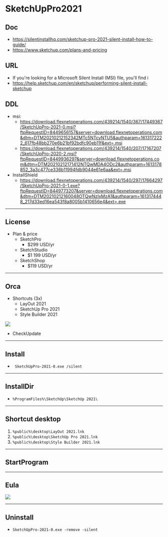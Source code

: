 # SketchUpPro2021

## Doc
* https://silentinstallhq.com/sketchup-pro-2021-silent-install-how-to-guide/
* https://www.sketchup.com/plans-and-pricing

## URL
* If you're looking for a Microsoft Silent Install (MSI) file, you'll find i
 * https://help.sketchup.com/en/sketchup/performing-silent-install-sketchup

## DDL
* msi:
  * https://download.flexnetoperations.com/439214/1540/367/17449367/SketchUpPro-2021-0.msi?ftpRequestID=8449656157&server=download.flexnetoperations.com&dtm=DTM20210212152342MTc5NTcyNTU5&authparam=1613172222_617fb48bb270e6b21bf92bdfc90eb11f&ext=.msi
  * https://download.flexnetoperations.com/439214/1540/207/17167207/SketchUpPro-2020-2.msi?ftpRequestID=8449936297&server=download.flexnetoperations.com&dtm=DTM20210212171412NTQwMDA4ODc2&authparam=1613178852_3a3c477ce336b11994fdb9044e61e6aa&ext=.msi
* InstallShield
  * https://download.flexnetoperations.com/439214/1540/297/17664297/SketchUpPro-2021-0-1.exe?ftpRequestID=8449773207&server=download.flexnetoperations.com&dtm=DTM20210212160048OTQwNzIxMzA1&authparam=1613174448_217d33ed16ea543f8a8005b1410656e4&ext=.exe

---

## License
* Plan & price
  * SketchPro
    * $299 USD/yr
  * SketchStudio
    * $1 199 USD/yr
  * SketchShop
    * $119 USD/yr

---

## Orca 
* Shortcuts (3x)
  * LayOut 2021
  * SketchUp Pro 2021
  * Style Builder 2021
  
[<img src="https://i.imgur.com/YewqMYv.png">](https://i.imgur.com/YewqMYv.png)

* CheckUpdate

---

## Install
* `	SketchUpPro-2021-0.exe /silent`

---

## InstallDir
* `%ProgramFiles%\SketchUp\SketchUp 2021\`

---

## Shortcut desktop
1) `%public%\desktop\LayOut 2021.lnk` 
2) `%public%\desktop\SketchUp Pro 2021.lnk`
3) `%public%\desktop\Style Builder 2021.lnk`

---

## StartProgram

---

## Eula
[<img src="https://i.imgur.com/GMokyRE.png">](https://i.imgur.com/GMokyRE.png)


---

## Uninstall
* `SketchUpPro-2021-0.exe -remove -silent`
